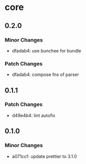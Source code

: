 # core

## 0.2.0

### Minor Changes

- dfadab4: use bunchee for bundle

### Patch Changes

- dfadab4: compose fns of parser

## 0.1.1

### Patch Changes

- d49e4b4: lint autofix

## 0.1.0

### Minor Changes

- a071ccf: update prettier to 3.1.0
